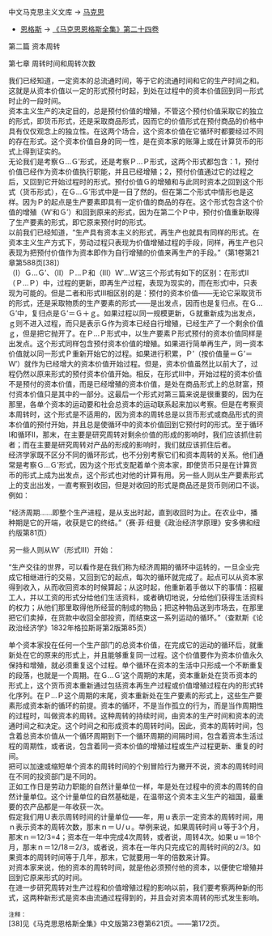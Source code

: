中文马克思主义文库 -\> [马克思](https://www.marxists.org/chinese/marx/index.htm)
- [恩格斯](https://www.marxists.org/chinese/engels/index.htm) -\>
[《马克思恩格斯全集》第二十四卷](https://www.marxists.org/chinese/marx-engels/24/index.htm)

第二篇 资本周转

第七章 周转时间和周转次数

  
  
我们已经知道，一定资本的总流通时间，等于它的流通时间和它的生产时间之和。这就是从资本价值以一定的形式预付时起，到处在过程中的资本价值回到同一形式时止的一段时间。  
资本主义生产的决定目的，总是预付价值的增殖，不管这个预付价值采取它的独立的形式，即货币形式，还是采取商品形式，因而它的价值形式在预付商品的价格中具有仅仅观念上的独立性。在这两个场合，这个资本价值在它循环时都要经过不同的存在形式。这个资本价值自身的同一性，是在资本家的账簿上或在计算货币的形式上得到证实的。  
无论我们是考察Ｇ…Ｇ′形式，还是考察Ｐ…Ｐ形式，这两个形式都包含：1，预付价值已经作为资本价值执行职能，并且已经增殖；2，预付价值通过它的过程之后，又回到它开始过程时的形式。预付价值Ｇ的增殖和与此同时资本之回到这个形式（货币形式），在Ｇ…Ｇ′形式中是一目了然的。但在第二个形式中情形也是这样。因为Ｐ的起点是生产要素即具有一定价值的商品的存在。这个形式包含这个价值的增殖（Ｗ′和Ｇ′）和回到原来的形式，因为在第二个Ｐ中，预付价值重新取得了生产要素的形式，即它原来预付时的形式。  
以前我们已经知道，“生产具有资本主义的形式，再生产也就具有同样的形式。在资本主义生产方式下，劳动过程只表现为价值增殖过程的手段，同样，再生产也只表现为把预付价值作为资本即作为自行增殖的价值来再生产的手段。”（第1卷第21章第588页[38]）  
（Ⅰ）Ｇ…Ｇ′、（Ⅱ）Ｐ…Ｐ和（Ⅲ）Ｗ′…Ｗ′这三个形式有如下的区别：在形式Ⅱ（Ｐ…Ｐ）中，过程的更新，即再生产过程，表现为现实的，而在形式Ⅰ中，只表现为可能的。但是二者和形式Ⅲ相区别的是：预付的资本价值——无论它采取货币的形式，还是采取物质的生产要素的形式——是出发点，因而也是复归点。在Ｇ…Ｇ′中，复归点是Ｇ′＝Ｇ＋ｇ。如果过程以同一规模更新，Ｇ就重新成为出发点，ｇ则不进入过程，而只是表示Ｇ作为资本已经自行增殖，已经生产了一个剩余价值ｇ，但是把它抛开了。在Ｐ…Ｐ形式中，以生产要素Ｐ形式预付的资本价值同样是出发点。这个形式同样包含预付资本价值的增殖。如果进行简单再生产，同一资本价值就以同一形式Ｐ重新开始它的过程。如果进行积累，Ｐ′（按价值量＝Ｇ′＝Ｗ′）就作为已经增大的资本价值开始过程。但是，资本价值虽然比以前大了，过程仍然以原来形式的预付资本价值开始。相反，在形式Ⅲ中，开始过程的资本价值不是预付的资本价值，而是已经增殖的资本价值，是处在商品形式上的总财富，预付资本价值只是其中的一部分。这最后一个形式对第三篇来说是很重要的，因为在那里，各单个资本的运动要和社会总资本的运动联系起来加以考察。但是在考察资本周转时，这个形式是不适用的，因为资本的周转总是以货币形式或商品形式的资本价值的预付开始，并且总是使循环中的资本价值回到它预付时的形式。至于循环Ⅰ和循环Ⅱ，那末，在主要是研究周转对剩余价值的形成的影响时，我们应该抓住前者；而在主要是研究周转对产品的形成的影响时，我们就应该抓住后者。  
经济学家既不区分不同的循环形式，也不分别考察它们和资本周转的关系。他们通常是考察Ｇ…Ｇ′形式，因为这个形式支配着单个资本家，即使货币只是在计算货币的形式上成为出发点，这个形式也对他的计算有用。另一些人则从生产要素形式上的支出出发，一直考察到收回，但是对收回的形式是商品还是货币则闭口不谈。例如：

“经济周期……即整个生产进程，是从支出时起，直到收回时为止。在农业中，播种期是它的开端，收获是它的终结。”（赛·菲·纽曼《政治经济学原理》安多佛和纽约版第81页）

另一些人则从Ｗ′（形式Ⅲ）开始：

“生产交往的世界，可以看作是在我们称为经济周期的循环中运转的，一旦企业完成它相继进行的交易，又回到它的起点，每次的循环就完成了。起点可以从资本家得到收入，从而收回资本的时候算起；从这时起，他重新着手做以下的事情：招雇工人，并以工资的形式分给他们生活资料，或者确切地说，分给他们获得生活资料的权力；从他们那里取得他所经营的制成的物品；把这种物品送到市场去，在那里把它们卖掉，在货款中收回全部投资，而结束这一系列运动的循环。”（查默斯《论政治经济学》1832年格拉斯哥第2版第85页）

单个资本家投在任何一个生产部门的总资本价值，在完成它的运动的循环后，就重新处在它的原来的形式上，并且能够重复同一过程。这个价值要作为资本价值永久保持和增殖，就必须重复这个过程。单个循环在资本的生活中只形成一个不断重复的段落，也就是一个周期。在Ｇ…Ｇ′这个周期的末尾，资本重新处在货币资本的形式上，这个货币资本重新通过包括资本再生产过程或价值增殖过程在内的形式转化序列。在Ｐ…Ｐ这个周期的末尾，资本重新处在生产要素的形式上，这些生产要素形成资本新的循环的前提。资本的循环，不是当作孤立的行为，而是当作周期性的过程时，叫做资本的周转。这种周转的持续时间，由资本的生产时间和资本的流通时间之和决定。这个时间之和形成资本的周转时间。因此，资本的周转时间，包含着总资本价值从一个循环周期到下一个循环周期的间隔时间，包含着资本生活过程的周期性，或者说，包含着同一资本价值的增殖过程或生产过程更新、重复的时间。  
把可以加速或缩短单个资本的周转时间的个别冒险行为撇开不说，资本的周转时间在不同的投资部门是不同的。  
正如工作日是劳动力职能的自然计量单位一样，年是处在过程中的资本的周转的自然计量单位。这个计量单位的自然基础是，在温带这个资本主义生产的祖国，最重要的农产品都是一年收获一次。  
假定我们用Ｕ表示周转时间的计量单位——年，用ｕ表示一定资本的周转时间，用ｎ表示资本的周转次数，那末ｎ＝Ｕ/ｕ。举例来说，如果周转时间ｕ等于3个月，那末ｎ＝12/3=4；资本在一年中完成4次周转，或者说，周转4次。如果ｕ＝18个月，那末ｎ＝12/18＝2/3，或者说，资本在一年内只完成它的周转时间的2/3。如果资本的周转时间等于几年，那末，它就要用一年的倍数来计算。  
对资本家来说，他的资本的周转时间，就是他必须预付他的资本，以便使它增殖并回到它原来形式的时间。  
在进一步研究周转对生产过程和价值增殖过程的影响以前，我们要考察两种新的形式，这两种新形式是资本由流通过程得到的，并且会对资本周转的形式发生影响。  
  


`注释：`  
[38]见《马克思恩格斯全集》中文版第23卷第621页。——第172页。  

